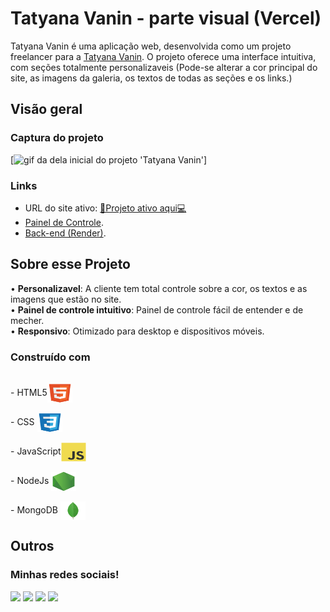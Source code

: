 # Tatyana Vanin - parte visual (Vercel)

Tatyana Vanin é uma aplicação web, desenvolvida como um projeto freelancer para a [Tatyana Vanin](https://www.instagram.com/taty_vanin/).
O projeto oferece uma interface intuitiva, com seções totalmente personalizaveis (Pode-se alterar a cor principal do site, as imagens da galeria, os textos de todas as seções e os links.)
## Visão geral

### Captura do projeto

[<img src="./public/src/img/taty.gif" alt="gif da dela inicial do projeto 'Tatyana Vanin'">]

### Links

- URL do site ativo: [🛜Projeto ativo aqui💻](https://tatyana-vanin.vercel.app/)
- [Painel de Controle](https://github.com/Tales-Santos7/t_f).<br>
- [Back-end (Render)](https://github.com/Tales-Santos7/t_b).

## Sobre esse Projeto 

 • <strong>Personalizavel</strong>: A cliente tem total controle sobre a cor, os textos e as imagens que estão no site.<br>
 • <strong>Painel de controle intuitivo</strong>: Painel de controle fácil de entender e de mecher.<br>
 • <strong>Responsivo</strong>: Otimizado para desktop e dispositivos móveis. 

### Construído com

<div style="display: inline_block"><br>
- HTML5<img align="center" alt="HTML" height="30" width="40" src="https://raw.githubusercontent.com/devicons/devicon/master/icons/html5/html5-original.svg"><br><br>
  - CSS <img align="center" alt="CSS" height="30" width="40" src="https://raw.githubusercontent.com/devicons/devicon/master/icons/css3/css3-original.svg"><br><br>
- JavaScript<img align="center" alt="JavaScript" height="30" width="40" src="https://raw.githubusercontent.com/devicons/devicon/master/icons/javascript/javascript-original.svg"><br><br>
   - NodeJs <img align="center" alt="NodeJs" height="30" width="40" src="https://raw.githubusercontent.com/devicons/devicon/master/icons/nodejs/nodejs-original.svg"><br><br>
   - MongoDB <img align="center" alt="MongoDB" height="30" width="40" src="https://raw.githubusercontent.com/devicons/devicon/master/icons/mongodb/mongodb-original.svg"><br>
</div>

## Outros

### Minhas redes sociais!

<div> 
   <a href="https://instagram.com/tales.s7" target="_blank"><img src="https://img.shields.io/badge/-Instagram-%23E4405F?style=for-the-badge&logo=instagram&logoColor=white" target="_blank"></a>
  <a href="https://www.linkedin.com/in/tales-santos7" target="_blank"><img src="https://img.shields.io/badge/-LinkedIn-%230077B5?style=for-the-badge&logo=linkedin&logoColor=white" target="_blank"></a>
   <a href = "mailto:tales.js07@gmail.com"><img src="https://img.shields.io/badge/-Gmail-%23333?style=for-the-badge&logo=gmail&logoColor=white" target="_blank"></a>
   <a href="https://talessantos-mu.vercel.app/" target="_blank"><img src="https://img.shields.io/badge/-Portf%C3%B3lio-Ffa500?style=for-the-badge&logo=portfolio&logoColor=white" target="_blank"></a>
</div>
